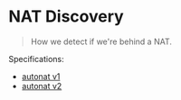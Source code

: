 # NAT Discovery  <!-- omit in toc -->
> How we detect if we're behind a NAT.


Specifications:
- [autonat v1](autonat-v1.md)
- [autonat v2](autonat-v2.md)
